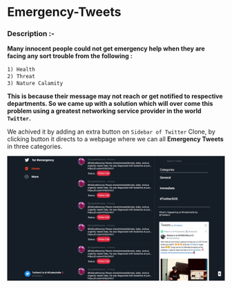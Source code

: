 # Emergency-Tweets

### Description :-

**Many innocent people could not get emergency help when they are facing any sort trouble from the following :**

    1) Health
    2) Threat
    3) Nature Calamity

**This is because their message may not reach or get notified to respective departments. So we came up with a solution which will over come this problem using a greatest networking service provider in the world `Twitter`.**

We achived it by adding an extra button on `Sidebar of Twitter` Clone, by clicking button it directs to a webpage where we can all **Emergency Tweets** in three categories.

<img src="https://github.com/Mugunthanraju/Emergency-Tweets/blob/main/ScreenShot/image.png" alt="Twitter Application" >
